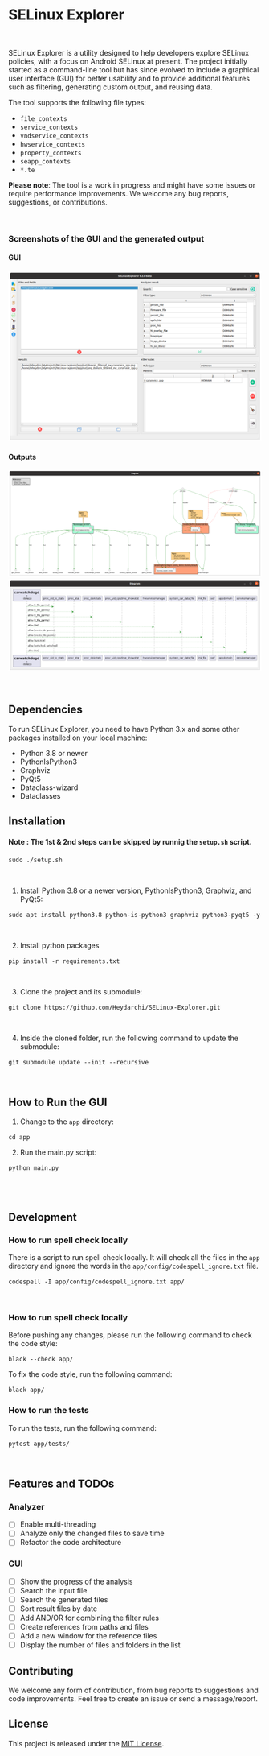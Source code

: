 
# SELinux Explorer
<br/>

SELinux Explorer is a utility designed to help developers explore SELinux policies, with a focus on Android SELinux at present. The project initially started as a command-line tool but has since evolved to include a graphical user interface (GUI) for better usability and to provide additional features such as filtering, generating custom output, and reusing data.

The tool supports the following file types:
- `file_contexts`
- `service_contexts`
- `vndservice_contexts`
- `hwservice_contexts`
- `property_contexts`
- `seapp_contexts`
- `*.te`

**Please note**: The tool is a work in progress and might have some issues or require performance improvements. We welcome any bug reports, suggestions, or contributions.

<br/>

### Screenshots of the GUI and the generated output
#### GUI
![GUI](./screenshots/gui.png)
<br/>
#### Outputs
![GUI](./screenshots/top_view_1.png)
<br/>
![GUI](./screenshots/sequential_1.png)

<br/>

## Dependencies

To run SELinux Explorer, you need to have Python 3.x and some other packages installed on your local machine:

- Python 3.8 or newer
- PythonIsPython3
- Graphviz
- PyQt5
- Dataclass-wizard
- Dataclasses

## Installation
#### Note : The 1st & 2nd steps can be skipped by runnig the `setup.sh` script.
```
sudo ./setup.sh
```
&ensp;

1. Install Python 3.8 or a newer version, PythonIsPython3, Graphviz, and PyQt5:

```
sudo apt install python3.8 python-is-python3 graphviz python3-pyqt5 -y
```
&ensp;


2. Install python packages

```
pip install -r requirements.txt
```

&ensp;

3. Clone the project and its submodule:

```
git clone https://github.com/Heydarchi/SELinux-Explorer.git
```
&ensp;

4. Inside the cloned folder, run the following command to update the submodule:

```
git submodule update --init --recursive
```
<br/>

## How to Run the GUI

1. Change to the `app` directory:

```
cd app
```

2. Run the main.py script:

```
python main.py
```
<br/>
<br/>

## Development
### How to run spell check locally
There is a script to run spell check locally. It will check all the files in the `app` directory and ignore the words in the `app/config/codespell_ignore.txt` file.

```
codespell -I app/config/codespell_ignore.txt app/
```
&ensp;
### How to run spell check locally
Before pushing any changes, please run the following command to check the code style:

```
black --check app/
```
To fix the code style, run the following command:

```
black app/
```

### How to run the tests
To run the tests, run the following command:

```
pytest app/tests/
```

&ensp;

## Features and TODOs

### Analyzer

- [ ] Enable multi-threading
- [ ] Analyze only the changed files to save time
- [ ] Refactor the code architecture

### GUI

- [ ] Show the progress of the analysis
- [ ] Search the input file
- [ ] Search the generated files
- [ ] Sort result files by date
- [ ] Add AND/OR for combining the filter rules
- [ ] Create references from paths and files
- [ ] Add a new window for the reference files
- [ ] Display the number of files and folders in the list
 
## Contributing

We welcome any form of contribution, from bug reports to suggestions and code improvements. Feel free to create an issue or send a message/report.

## License

This project is released under the [MIT License](LICENSE).

